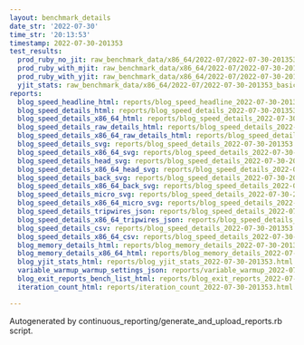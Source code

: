 ```yaml
---
layout: benchmark_details
date_str: '2022-07-30'
time_str: '20:13:53'
timestamp: 2022-07-30-201353
test_results:
  prod_ruby_no_jit: raw_benchmark_data/x86_64/2022-07/2022-07-30-201353_basic_benchmark_prod_ruby_no_jit.json
  prod_ruby_with_mjit: raw_benchmark_data/x86_64/2022-07/2022-07-30-201353_basic_benchmark_prod_ruby_with_mjit.json
  prod_ruby_with_yjit: raw_benchmark_data/x86_64/2022-07/2022-07-30-201353_basic_benchmark_prod_ruby_with_yjit.json
  yjit_stats: raw_benchmark_data/x86_64/2022-07/2022-07-30-201353_basic_benchmark_yjit_stats.json
reports:
  blog_speed_headline_html: reports/blog_speed_headline_2022-07-30-201353.html
  blog_speed_details_html: reports/blog_speed_details_2022-07-30-201353.html
  blog_speed_details_x86_64_html: reports/blog_speed_details_2022-07-30-201353.x86_64.html
  blog_speed_details_raw_details_html: reports/blog_speed_details_2022-07-30-201353.raw_details.html
  blog_speed_details_x86_64_raw_details_html: reports/blog_speed_details_2022-07-30-201353.x86_64.raw_details.html
  blog_speed_details_svg: reports/blog_speed_details_2022-07-30-201353.svg
  blog_speed_details_x86_64_svg: reports/blog_speed_details_2022-07-30-201353.x86_64.svg
  blog_speed_details_head_svg: reports/blog_speed_details_2022-07-30-201353.head.svg
  blog_speed_details_x86_64_head_svg: reports/blog_speed_details_2022-07-30-201353.x86_64.head.svg
  blog_speed_details_back_svg: reports/blog_speed_details_2022-07-30-201353.back.svg
  blog_speed_details_x86_64_back_svg: reports/blog_speed_details_2022-07-30-201353.x86_64.back.svg
  blog_speed_details_micro_svg: reports/blog_speed_details_2022-07-30-201353.micro.svg
  blog_speed_details_x86_64_micro_svg: reports/blog_speed_details_2022-07-30-201353.x86_64.micro.svg
  blog_speed_details_tripwires_json: reports/blog_speed_details_2022-07-30-201353.tripwires.json
  blog_speed_details_x86_64_tripwires_json: reports/blog_speed_details_2022-07-30-201353.x86_64.tripwires.json
  blog_speed_details_csv: reports/blog_speed_details_2022-07-30-201353.csv
  blog_speed_details_x86_64_csv: reports/blog_speed_details_2022-07-30-201353.x86_64.csv
  blog_memory_details_html: reports/blog_memory_details_2022-07-30-201353.html
  blog_memory_details_x86_64_html: reports/blog_memory_details_2022-07-30-201353.x86_64.html
  blog_yjit_stats_html: reports/blog_yjit_stats_2022-07-30-201353.html
  variable_warmup_warmup_settings_json: reports/variable_warmup_2022-07-30-201353.warmup_settings.json
  blog_exit_reports_bench_list_html: reports/blog_exit_reports_2022-07-30-201353.bench_list.html
  iteration_count_html: reports/iteration_count_2022-07-30-201353.html

---
```

Autogenerated by continuous_reporting/generate_and_upload_reports.rb script.
